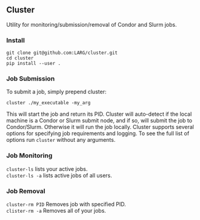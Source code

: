 ## Cluster
Utility for monitoring/submission/removal of Condor and Slurm jobs.

### Install
```
git clone git@github.com:LARG/cluster.git
cd cluster
pip install --user .
```

### Job Submission
To submit a job, simply prepend cluster:
```
cluster ./my_executable -my_arg
```
This will start the job and return its PID. Cluster will auto-detect if the local machine is a Condor or Slurm submit node, and if so, will submit the job to Condor/Slurm. Otherwise it will run the job locally. Cluster supports several options for specifying job requirements and logging. To see the full list of options run `cluster` without any arguments.

### Job Monitoring
```cluster-ls``` lists your active jobs.  
```cluster-ls -a``` lists active jobs of all users.  

### Job Removal
```cluster-rm PID``` Removes job with specified PID.  
```clister-rm -a``` Removes all of your jobs.